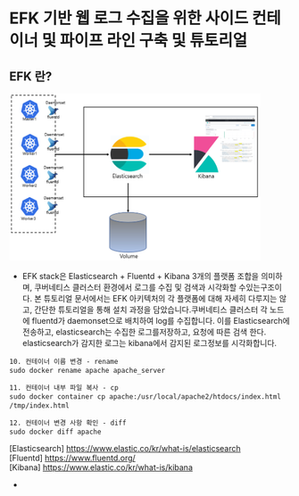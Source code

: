 # EFK 기반 웹 로그 수집을 위한 사이드 컨테이너 및 파이프 라인 구축 및 튜토리얼

## EFK 란?   

<img src="https://github.com/Virusuki/Kubernetes/blob/main/k8s-develop/Logging%20(container)/files/EFK%20%EC%95%84%ED%82%A4%ED%85%8D%EC%B2%98.PNG" width="450px" height="300px" title="px(픽셀) 크기 설정" alt="EFK 웹 사이드카 아키텍처"></img><br/>


- EFK stack은 Elasticsearch + Fluentd + Kibana 3개의 플랫폼 조합을 의미하며, 쿠버네티스 클러스터 환경에서 로그를 수집 및 검색과 시각화할 수있는구조이다. 본 튜토리얼 문서에서는 EFK 아키텍처의 각 플랫폼에 대해 자세히 다루지는 않고, 간단한 튜토리얼을 통해 설치 과정을 담았습니다.쿠버네티스 클러스터 각 노드에 fluentd가 daemonset으로 배치하여 log를 수집합니다. 이를 Elasticsearch에 전송하고, elasticsearch는 수집한 로그를저장하고, 요청에 따른 검색 한다. elasticsearch가 감지한 로그는 kibana에서 감지된 로그정보를 시각화합니다.
   
```   
10. 컨테이너 이름 변경 - rename    
sudo docker rename apache apache_server   
```
```   
11. 컨테이너 내부 파일 복사 - cp   
sudo docker container cp apache:/usr/local/apache2/htdocs/index.html /tmp/index.html
```
```   
12. 컨테이너 변경 사항 확인 - diff   
sudo docker diff apache
```


[Elasticsearch] https://www.elastic.co/kr/what-is/elasticsearch   
[Fluentd] https://www.fluentd.org/   
[Kibana] https://www.elastic.co/kr/what-is/kibana   

- 
